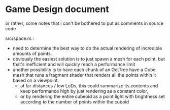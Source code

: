 # Game Design document

or rather, some notes that i can't be bothered to put as comments in source code

src/space.rs :

- need to determine the best way to do the actual rendering of incredible amounts of points.
- obviously the easiest solution is to just spawn a mesh for each point, but that's inefficient and will quickly reach a performance limit
- another possibility is to have each chunk of an OctTree have a Cube mesh that runs a fragment shader that renders all the points within it based on a viewpoint.
  - at far distances / low LoDs, this could summarize its contents and keep performance high by just rendering as a constant color,
  - or by rendering the entire cubeoid as a point light with brightness set according to the number of points within the cuboid
